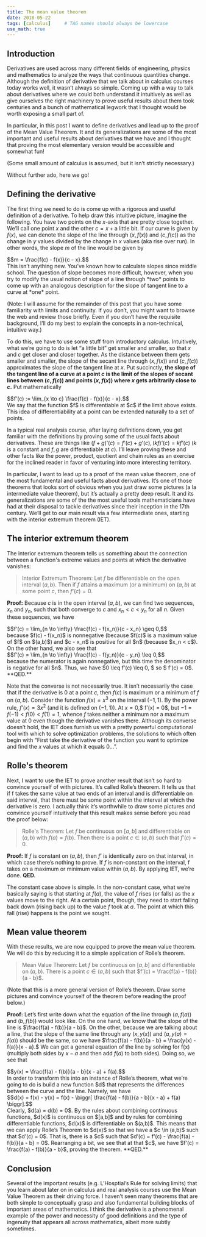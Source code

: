 ```yaml
---
title: The mean value theorem
date: 2018-05-22
tags: [calculus]     # TAG names should always be lowercase
use_math: true
---
```


## Introduction
Derivatives are used across many different fields of engineering, physics and mathematics to analyze the ways that
continuous quantities change. Although the definition of derivative that we talk about in calculus courses today works
well, it wasn’t always so simple. Coming up with a way to talk about derivatives where we could both understand it
intuitively as well as give ourselves the right machinery to prove useful results about them took centuries and a bunch of
mathematical legwork that I thought would be worth exposing a small part of.

In particular, in this post I want to define derivatives and lead up to the proof of the Mean Value Theorem. It and its
generalizations are some of the most important and useful results about derivatives that we have and I thought that proving
the most elementary version would be accessible and somewhat fun!

(Some small amount of calculus is assumed, but it isn’t strictly necessary.)

Without further ado, here we go!

## Defining the derivative
The first thing we need to do is come up with a rigorous and useful definition of a derivative. To help draw this intuitive
picture, imagine the following. You have two points on the $x$-axis that are pretty close together. We’ll call one point $x$
and the other $c = x + \text{a little bit}$. If our curve is given by $f(x)$, we can denote the slope of the line through
$(x,f(x))$ and $(c, f(c))$ as the change in $y$ values divided by the change in $x$ values (aka rise over run). In other
words, the slope $m$ of the line would be given by
<div>
$$m = \frac{f(c) - f(x)}{c - x}.$$
</div>
This isn’t anything new. You’ve known how to calculate slopes since middle school. The question of slope becomes more difficult, however, when you try to modify the usual notion of slope of a line through *two* points to come up with an analogous description for the slope of tangent line to a curve at *one* point.

(Note: I will assume for the remainder of this post that you have some familiarity with limits and continuity. If you
don’t, you might want to browse the web and review those briefly. Even if you don’t have the requisite background, I’ll
do my best to explain the concepts in a non-technical, intuitive way.)

To do this, we have to use some stuff from introductory calculus. Intuitively, what we’re going to do is let “a little bit”
get smaller and smaller, so that $x$ and $c$ get closer and closer together. As the distance between them gets smaller and
smaller, the slope of the secant line through $(x,f(x))$ and $(c,f(c))$ approximates the slope of the tangent line at $x$.
Put succinctly, **the slope of the tangent line of a curve at a point $c$ is the limit of the slopes of secant lines
between $(c,f(c))$ and points $(x, f(x))$ where $x$ gets arbitrarily close to $c$.** Put mathematically
<div>
$$f’(c) := \lim_{x \to c} \frac{f(c) - f(x)}{c - x}.$$
</div>
We say that the function $f$ is differentiable at $c$ if the limit above exists. This idea of differentiability at a point
can be extended naturally to a set of points.

In a typical real analysis course, after laying definitions down, you get familiar with the definitions by proving some of
the usual facts about derivatives. These are things like $(f + g)’(c) = f’(c) + g’(c), (kf)’(c) = kf’(c)$ ($k$ is a
constant and $f, g$ are differentiable at $c$). I’ll leave proving these and other facts like the power, product,
quotient and chain rules as an exercise for the inclined reader in favor of venturing into more interesting territory.

In particular, I want to lead up to a proof of the mean value theorem, one of the most fundamental and useful facts about
derivatives. It’s one of those theorems that looks sort of obvious when you just draw some pictures (a la intermediate
value theorem), but it’s actually a pretty deep result. It and its generalizations are some of the the most useful tools
mathematicians have had at their disposal to tackle derivatives since their inception in the 17th century. We’ll get to
our main result via a few intermediate ones, starting with the interior extremum theorem (IET).

## The interior extremum theorem
The interior extremum theorem tells us something about the connection between a function's extreme values and points at which the derivative vanishes:

>Interior Extremum Theorem: Let $f$ be differentiable on the open interval $(a,b)$. Then if $f$ attains a maximum (or a
minimum) on $(a,b)$ at some point $c$, then $f’(c) = 0$.

**Proof:** Because $c$ is in the open interval $(a,b)$, we can find two sequences, $x_n$ and $y_n$, such that both
converge to $c$ and $x_n < c < y_n$ for all $n$. Given these sequences, we have
<div>
$$f’(c) = \lim_{n \to \infty} \frac{f(c) - f(x_n)}{c - x_n} \geq 0,$$
</div>
because $f(c) - f(x_n)$ is nonnegative (because $f(c)$ is a maximum value of $f$ on $(a,b)$) and $c - x_n$ is positive for
all $n$ (because $x_n < c$). On the other hand, we also see that
<div>
$$f’(c) = \lim_{n \to \infty} \frac{f(c) - f(y_n)}{c - y_n} \leq 0,$$
</div>
because the numerator is again nonnegative, but this time the denominator is negative for all $n$. Thus, we have $0 \leq
f’(c) \leq 0, $ so $ f’(c) = 0$. **QED.**

Note that the converse is not necessarily true. It isn’t necessarily the case that if the derivative is 0 at a point $c$,
then $f(c)$ is maximum or a minimum of $f$ on $(a,b)$. Consider the function $f(x) = x^3$ on the interval $(-1,1)$. By the
power rule, $f’(x)=3x^2$ (and it is defined on $(-1,1)$). At $x = 0$,$ f’(x) = 0$, but $-1 = f(-1) < f(0) < f(1) = 1$,
whence $f$ takes neither a minimum nor a maximum value at 0 even though the derivative vanishes there. Although its
converse doesn’t hold, the IET does furnish us with a pretty powerful computational tool with which to solve optimization
problems, the solutions to which often begin with “First take the derivative of the function you want to optimize and find
the $x$ values at which it equals 0…”.

## Rolle's theorem
Next, I want to use the IET to prove another result that isn’t so hard to convince yourself of with pictures. It’s called
Rolle’s theorem. It tells us that if f takes the same value at two ends of an interval and is differentiable on said
interval, that there must be some point within the interval at which the derivative is zero. I actually think it’s
worthwhile to draw some pictures and convince yourself intuitively that this result makes sense before you read the proof
below:

> Rolle's Theorem: Let $f$ be continuous on $[a,b]$ and differentiable on $(a,b)$ with $f(a) = f(b)$. Then there is a
point $c \in (a,b)$ such that $f’(c) = 0$.

**Proof:** If $f$ is constant on $(a,b)$, then $f’$ is identically zero on that interval, in which case there’s nothing to
prove. If $f$ is non-constant on the interval, f takes on a maximum or minimum value within $(a,b)$. By applying IET,
we’re
done. **QED.**

The constant case above is simple. In the non-constant case, what we’re basically saying is that starting at $f(a)$, the
value of $f$ rises (or falls) as the $x$ values move to the right. At a certain point, though, they need to start falling
back down (rising back up) to the value $f$ took at $a$. The point at which this fall (rise) happens is the point we
sought.

## Mean value theorem
With these results, we are now equipped to prove the mean value theorem. We will do this by reducing it to a simple
application of Rolle’s theorem.

> Mean Value Theorem: Let $f$ be continuous on $[a,b]$ and differentiable on $(a,b)$. There is a point $c \in (a,b)$ such
that $f’(c) = \frac{f(a) - f(b)}{a - b}$.

(Note that this is a more general version of Rolle’s theorem. Draw some pictures and convince yourself of the theorem
before reading the proof below.)

**Proof:** Let’s first write down what the equation of the line through $(a, f(a))$ and $(b, f(b))$ would look like. On the one hand, we know that the slope of the line is $\frac{f(a) - f(b)}{a - b}$. On the other, because we are talking about a line, that the slope of the same line through any $(x, y(x))$ and $(a, y(a) = f(a))$ should be the same, so we have
$\frac{f(a) - f(b)}{a - b} = \frac{y(x) - f(a)}{x - a}.$
We can get a general equation of the line by solving for f(x) (multiply both sides by $x - a$ and then add $f(a)$ to both sides). Doing so, we see that
<div>
$$y(x) = \frac{f(a) - f(b)}{a - b}(x - a) + f(a).$$
</div>
In order to transform this into an instance of Rolle’s theorem, what we’re going to do is build a new function $d$ that represents the differences between the curve and the line. Namely, we have
<div>
$$d(x) = f(x) - y(x) = f(x) - \biggr[ \frac{f(a) - f(b)}{a - b}(x - a) + f(a) \biggr].$$
</div>
Clearly, $d(a) = d(b) = 0$. By the rules about combining continuous functions, $d(x)$ is continuous on $[a,b]$ and by rules for combining differentiable functions, $d(x)$ is differentiable on $(a,b)$. This means that we can apply Rolle’s Theorem to $d(x)$ so that we have a $c \in (a,b)$ such that $d’(c) = 0$. That is, there is a $c$ such that $d’(c) = f’(c) - \frac{f(a) - f(b)}{a - b} = 0$. Rearranging a bit, we see that at that $c$, we have $f’(c) = \frac{f(a) - f(b)}{a - b}$, proving the theorem. **QED.**

## Conclusion
Several of the important results (e.g. L’Hosptial’s Rule for solving limits) that you learn about later on in calculus and real analysis courses use the Mean Value Theorem as their driving force. I haven’t seen many theorems that are both simple to conceptually grasp and also fundamental building blocks of important areas of mathematics. I think the derivative is a phenomenal example of the power and necessity of good definitions and the type of ingenuity that appears all across mathematics, albeit more subtly sometimes.
